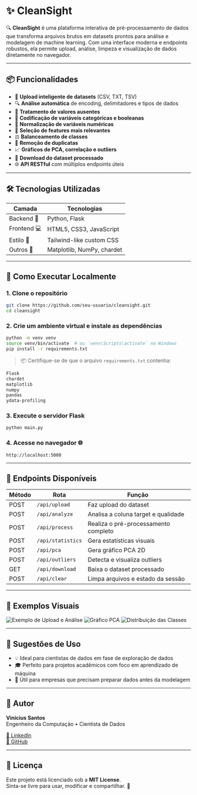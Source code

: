 
# ✨ CleanSight

🔍 **CleanSight** é uma plataforma interativa de pré-processamento de dados que transforma arquivos brutos em datasets prontos para análise e modelagem de machine learning. Com uma interface moderna e endpoints robustos, ela permite upload, análise, limpeza e visualização de dados diretamente no navegador.

---

## 📦 Funcionalidades

- 📁 **Upload inteligente de datasets** (CSV, TXT, TSV)
- 🔍 **Análise automática** de encoding, delimitadores e tipos de dados
- 🧹 **Tratamento de valores ausentes**
- 🧬 **Codificação de variáveis categóricas e booleanas**
- 🧮 **Normalização de variáveis numéricas**
- 🧠 **Seleção de features mais relevantes**
- ⚖️ **Balanceamento de classes**
- 🧊 **Remoção de duplicatas**
- 📈 **Gráficos de PCA, correlação e outliers**
- 💾 **Download do dataset processado**
- 🌐 **API RESTful** com múltiplos endpoints úteis

---

## 🛠️ Tecnologias Utilizadas

| Camada     | Tecnologias                 |
|------------|-----------------------------|
| Backend 🧠 | Python, Flask               |
| Frontend 💻 | HTML5, CSS3, JavaScript     |
| Estilo 🎨  | Tailwind-like custom CSS     |
| Outros 🔧  | Matplotlib, NumPy, chardet   |

---

## 🚀 Como Executar Localmente

### 1. Clone o repositório
```bash
git clone https://github.com/seu-usuario/cleansight.git
cd cleansight
```

### 2. Crie um ambiente virtual e instale as dependências
```bash
python -m venv venv
source venv/bin/activate  # ou `venv\Scripts\activate` no Windows
pip install -r requirements.txt
```

> 📦 Certifique-se de que o arquivo `requirements.txt` contenha:
```txt
Flask
chardet
matplotlib
numpy
pandas
ydata-profiling
```

### 3. Execute o servidor Flask
```bash
python main.py
```

### 4. Acesse no navegador 🌐
```
http://localhost:5000
```

---

## 🎯 Endpoints Disponíveis

| Método | Rota             | Função                                 |
|--------|------------------|----------------------------------------|
| POST   | `/api/upload`    | Faz upload do dataset                  |
| POST   | `/api/analyze`   | Analisa a coluna target e qualidade    |
| POST   | `/api/process`   | Realiza o pré-processamento completo   |
| POST   | `/api/statistics`| Gera estatísticas visuais              |
| POST   | `/api/pca`       | Gera gráfico PCA 2D                    |
| POST   | `/api/outliers`  | Detecta e visualiza outliers           |
| GET    | `/api/download`  | Baixa o dataset processado             |
| POST   | `/api/clear`     | Limpa arquivos e estado da sessão      |

---

## 📸 Exemplos Visuais

![Exemplo de Upload e Análise](docs/example_upload.png)
![Gráfico PCA](docs/example_pca.png)
![Distribuição das Classes](docs/example_target.png)

---

## 🧠 Sugestões de Uso

- 💡 Ideal para cientistas de dados em fase de exploração de dados
- 🎓 Perfeito para projetos acadêmicos com foco em aprendizado de máquina
- 🏢 Útil para empresas que precisam preparar dados antes da modelagem

---

## 👤 Autor

**Vinicius Santos**  
Engenheiro da Computação • Cientista de Dados 

[🔗 LinkedIn](https://www.linkedin.com/in/vinicius-santos)  
[🐙 GitHub](https://github.com/ViniciusKanh)

---

## 📃 Licença

Este projeto está licenciado sob a **MIT License**.  
Sinta-se livre para usar, modificar e compartilhar. 🚀
